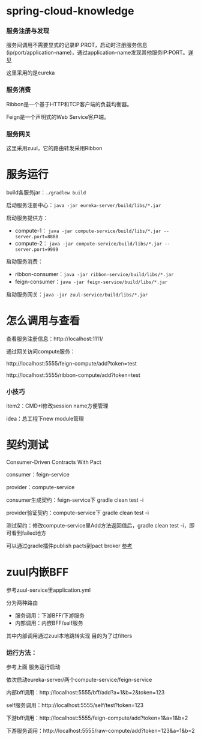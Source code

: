 # spring-cloud-knowledge

### 服务注册与发现
服务间调用不需要显式的记录IP:PROT，启动时注册服务信息(ip/port/application-name)，通过application-name发现其他服务IP:PORT。[详见](https://www.cnblogs.com/liuzunli/articles/7978782.html)

这里采用的是eureka

### 服务消费
Ribbon是一个基于HTTP和TCP客户端的负载均衡器。

Feign是一个声明式的Web Service客户端。

### 服务网关
这里采用zuul，它的路由转发采用Ribbon


# 服务运行

build各服务jar：```./gradlew build```

启动服务注册中心：```java -jar eureka-server/build/libs/*.jar```

启动服务提供方：
* compute-1： ```java -jar compute-service/build/libs/*.jar --server.port=8888```
* compute-2： ```java -jar compute-service/build/libs/*.jar --server.port=9999```

启动服务消费：
* ribbon-consumer：```java -jar ribbon-service/build/libs/*.jar```
* feign-consumer：```java -jar feign-service/build/libs/*.jar```

启动服务网关：```java -jar zuul-service/build/libs/*.jar```

# 怎么调用与查看

查看服务注册信息：http://localhost:1111/

通过网关访问compute服务：

http://localhost:5555/feign-compute/add?token=test

http://localhost:5555/ribbon-compute/add?token=test

### 小技巧
item2：CMD+I修改session name方便管理

idea：总工程下new module管理

# 契约测试

Consumer-Driven Contracts With Pact

consumer：feign-service

provider：compute-service

consumer生成契约：feign-service下 gradle clean test -i

provider验证契约：compute-service下 gradle clean test -i

测试契约：修改compute-service里Add方法返回值后，gradle clean test -i，即可看到failed地方

可以通过gradle插件publish pacts到pact broker 
[参考](https://github.com/DiUS/pact-jvm/tree/master/pact-jvm-provider-gradle#publishing-pact-files-to-a-pact-broker-version-227)

# zuul内嵌BFF

参考zuul-service里application.yml

分为两种路由
 
* 服务调用：下游BFF/下游服务
* 内部调用：内嵌BFF/self服务

其中内部调用通过zuul本地跳转实现 目的为了过filters

### 运行方法：

参考上面 服务运行启动

依次启动eureka-server/两个compute-service/feign-service

内部bff调用：http://localhost:5555/bff/add?a=1&b=2&token=123

self服务调用：http://localhost:5555/self/test?token=123

下游bff调用：http://localhost:5555/feign-compute/add?token=1&a=1&b=2

下游服务调用：http://localhost:5555/raw-compute/add?token=123&a=1&b=2
